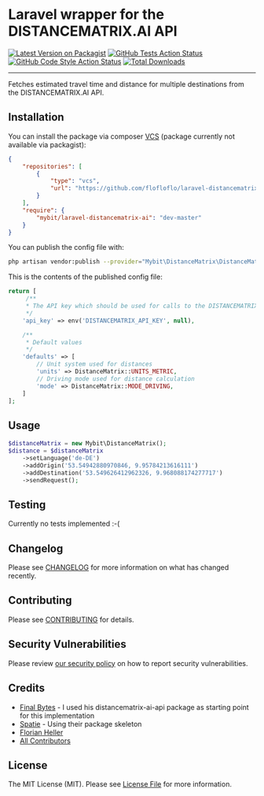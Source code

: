 # Laravel wrapper for the DISTANCEMATRIX.AI API

[![Latest Version on Packagist](https://img.shields.io/packagist/v/mybit/laravel-distancematrix-ai.svg?style=flat-square)](https://packagist.org/packages/mybit/laravel-distancematrix-ai)
[![GitHub Tests Action Status](https://img.shields.io/github/workflow/status/mybit/laravel-distancematrix-ai/run-tests?label=tests)](https://github.com/mybit/laravel-distancematrix-ai/actions?query=workflow%3Arun-tests+branch%3Amaster)
[![GitHub Code Style Action Status](https://img.shields.io/github/workflow/status/mybit/laravel-distancematrix-ai/Check%20&%20fix%20styling?label=code%20style)](https://github.com/mybit/laravel-distancematrix-ai/actions?query=workflow%3A"Check+%26+fix+styling"+branch%3Amaster)
[![Total Downloads](https://img.shields.io/packagist/dt/mybit/laravel-distancematrix-ai.svg?style=flat-square)](https://packagist.org/packages/mybit/laravel-distancematrix-ai)

---

Fetches estimated travel time and distance for multiple destinations from the DISTANCEMATRIX.AI API.

## Installation

You can install the package via composer [VCS](https://getcomposer.org/doc/05-repositories.md#vcs) (package currently not available via packagist):

```json
{
    "repositories": [
        {
            "type": "vcs",
            "url": "https://github.com/flofloflo/laravel-distancematrix-ai"
        }
    ],
    "require": {
        "mybit/laravel-distancematrix-ai": "dev-master"
    }
}
```

You can publish the config file with:

```bash
php artisan vendor:publish --provider="Mybit\DistanceMatrix\DistanceMatrixServiceProvider" --tag="laravel-distancematrix-ai-config"
```

This is the contents of the published config file:

```php
return [
     /**
     * The API key which should be used for calls to the DISTANCEMATRIX.AI API
     */
    'api_key' => env('DISTANCEMATRIX_API_KEY', null),

    /**
     * Default values
     */
    'defaults' => [
        // Unit system used for distances
        'units' => DistanceMatrix::UNITS_METRIC,
        // Driving mode used for distance calculation
        'mode' => DistanceMatrix::MODE_DRIVING,
    ]
];
```

## Usage

```php
$distanceMatrix = new Mybit\DistanceMatrix();
$distance = $distanceMatrix
    ->setLanguage('de-DE')
    ->addOrigin('53.54942880970846, 9.95784213616111')
    ->addDestination('53.549626412962326, 9.968088174277717')
    ->sendRequest();
```

## Testing

Currently no tests implemented :-(

## Changelog

Please see [CHANGELOG](CHANGELOG.md) for more information on what has changed recently.

## Contributing

Please see [CONTRIBUTING](.github/CONTRIBUTING.md) for details.

## Security Vulnerabilities

Please review [our security policy](../../security/policy) on how to report security vulnerabilities.

## Credits

-   [Final Bytes](https://github.com/finalbytes/distancematrix-ai-api) - I used his distancematrix-ai-api package as starting point for this implementation
-   [Spatie](https://spatie.be/open-source) - Using their package skeleton
-   [Florian Heller](https://github.com/flofloflo)
-   [All Contributors](../../contributors)

## License

The MIT License (MIT). Please see [License File](LICENSE.md) for more information.
